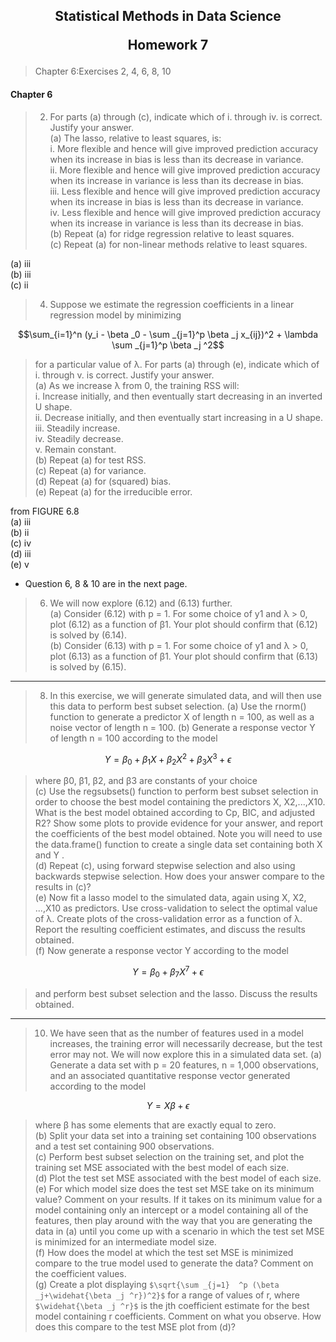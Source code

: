 <h2 style="text-align:center">Statistical Methods in Data Science

Homework 7  

</h2>

> Chapter 6:Exercises 2, 4, 6, 8, 10

#### Chapter 6
> 2. For parts (a) through (c), indicate which of i. through iv. is correct. Justify your answer.  
(a) The lasso, relative to least squares, is:  
i. More flexible and hence will give improved prediction accuracy when its increase in bias is less than its decrease in variance.  
ii. More flexible and hence will give improved prediction accuracy when its increase in variance is less than its decrease in bias.  
iii. Less flexible and hence will give improved prediction accuracy when its increase in bias is less than its decrease in variance.  
iv. Less flexible and hence will give improved prediction accuracy when its increase in variance is less than its decrease in bias.  
(b) Repeat (a) for ridge regression relative to least squares.  
(c) Repeat (a) for non-linear methods relative to least squares.  

(a) iii  
(b) iii  
(c) ii  

> 4. Suppose we estimate the regression coefficients in a linear regression
model by minimizing
```math
\sum_{i=1}^n (y_i - \beta _0 - \sum _{j=1}^p \beta _j x_{ij})^2 + \lambda \sum _{j=1}^p \beta _j ^2
```
>for a particular value of λ. For parts (a) through (e), indicate which of i. through v. is correct. Justify your answer.  
(a) As we increase λ from 0, the training RSS will:  
i. Increase initially, and then eventually start decreasing in an
inverted U shape.  
ii. Decrease initially, and then eventually start increasing in a
U shape.  
iii. Steadily increase.  
iv. Steadily decrease.  
v. Remain constant.  
(b) Repeat (a) for test RSS.  
(c) Repeat (a) for variance.  
(d) Repeat (a) for (squared) bias.  
(e) Repeat (a) for the irreducible error.  

from FIGURE 6.8  
(a) iii  
(b) ii  
(c) iv  
(d) iii  
(e) v 

* Question 6, 8 & 10 are in the next page.
> 6. We will now explore (6.12) and (6.13) further.  
(a) Consider (6.12) with p = 1. For some choice of y1 and λ > 0,
plot (6.12) as a function of β1. Your plot should confirm that
(6.12) is solved by (6.14).  
(b) Consider (6.13) with p = 1. For some choice of y1 and λ > 0,
plot (6.13) as a function of β1. Your plot should confirm that
(6.13) is solved by (6.15).


------------------
> 8. In this exercise, we will generate simulated data, and will then use
this data to perform best subset selection.
(a) Use the rnorm() function to generate a predictor X of length
n = 100, as well as a noise vector  of length n = 100.
(b) Generate a response vector Y of length n = 100 according to
the model
```math
Y = \beta _0 + \beta _1X + \beta_2X^2 + \beta _3 X^3 + \epsilon 
```
> where β0, β1, β2, and β3 are constants of your choice  
(c) Use the regsubsets() function to perform best subset selection
in order to choose the best model containing the predictors
X, X2,...,X10. What is the best model obtained according to
Cp, BIC, and adjusted R2? Show some plots to provide evidence
for your answer, and report the coefficients of the best model obtained.
Note you will need to use the data.frame() function to
create a single data set containing both X and Y .  
(d) Repeat (c), using forward stepwise selection and also using backwards
stepwise selection. How does your answer compare to the
results in (c)?  
(e) Now fit a lasso model to the simulated data, again using X, X2,
...,X10 as predictors. Use cross-validation to select the optimal
value of λ. Create plots of the cross-validation error as a function
of λ. Report the resulting coefficient estimates, and discuss the
results obtained.  
(f) Now generate a response vector Y according to the model
```math
Y = \beta _0 + \beta _7X^7 + \epsilon 
```
> and perform best subset selection and the lasso. Discuss the
results obtained.

-----------------------

> 10. We have seen that as the number of features used in a model increases,
the training error will necessarily decrease, but the test error may not.
We will now explore this in a simulated data set.
(a) Generate a data set with p = 20 features, n = 1,000 observations,
and an associated quantitative response vector generated
according to the model
```math
Y =  X\beta  + \epsilon 
```
> where β has some elements that are exactly equal to zero.   
(b) Split your data set into a training set containing 100 observations
and a test set containing 900 observations.  
(c) Perform best subset selection on the training set, and plot the
training set MSE associated with the best model of each size.  
(d) Plot the test set MSE associated with the best model of each
size.  
(e) For which model size does the test set MSE take on its minimum
value? Comment on your results. If it takes on its minimum value
for a model containing only an intercept or a model containing
all of the features, then play around with the way that you are
generating the data in (a) until you come up with a scenario in
which the test set MSE is minimized for an intermediate model
size.  
(f) How does the model at which the test set MSE is minimized
compare to the true model used to generate the data? Comment
on the coefficient values.  
(g) Create a plot displaying `$\sqrt{\sum _{j=1}  ^p (\beta _j+\widehat{\beta _j ^r})^2}$` for a range of values
of r, where `$\widehat{\beta _j ^r}$` is the jth coefficient estimate for the best model
containing r coefficients. Comment on what you observe. How
does this compare to the test MSE plot from (d)?

